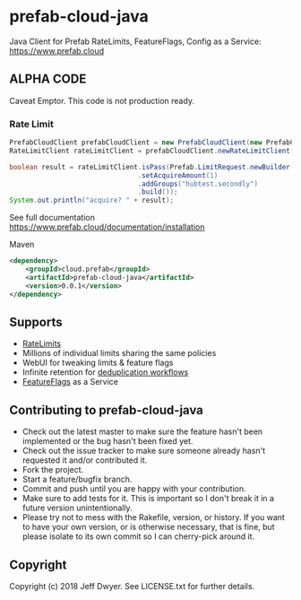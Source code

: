 # prefab-cloud-java
Java Client for Prefab RateLimits, FeatureFlags, Config as a Service: https://www.prefab.cloud

## ALPHA CODE
Caveat Emptor. This code is not production ready.

### Rate Limit
```java
PrefabCloudClient prefabCloudClient = new PrefabCloudClient(new PrefabCloudClient.Builder());
RateLimitClient rateLimitClient = prefabCloudClient.newRateLimitClient();

boolean result = rateLimitClient.isPass(Prefab.LimitRequest.newBuilder()
                                .setAcquireAmount(1)
                                .addGroups("hubtest.secondly")
                                .build());
System.out.println("acquire? " + result);
```


See full documentation https://www.prefab.cloud/documentation/installation

Maven
```xml
<dependency>
    <groupId>cloud.prefab</groupId>
    <artifactId>prefab-cloud-java</artifactId>
    <version>0.0.1</version>
</dependency>
```

## Supports

* [RateLimits](https://www.prefab.cloud/documentation/basic_rate_limits)
* Millions of individual limits sharing the same policies
* WebUI for tweaking limits & feature flags
* Infinite retention for [deduplication workflows](https://www.prefab.cloud/documentation/once_and_only_once)
* [FeatureFlags](https://www.prefab.cloud/documentation/feature_flags) as a Service


## Contributing to prefab-cloud-java
 
* Check out the latest master to make sure the feature hasn't been implemented or the bug hasn't been fixed yet.
* Check out the issue tracker to make sure someone already hasn't requested it and/or contributed it.
* Fork the project.
* Start a feature/bugfix branch.
* Commit and push until you are happy with your contribution.
* Make sure to add tests for it. This is important so I don't break it in a future version unintentionally.
* Please try not to mess with the Rakefile, version, or history. If you want to have your own version, or is otherwise necessary, that is fine, but please isolate to its own commit so I can cherry-pick around it.

## Copyright

Copyright (c) 2018 Jeff Dwyer. See LICENSE.txt for
further details.
